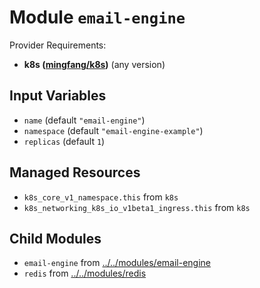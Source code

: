 
# Module `email-engine`

Provider Requirements:
* **k8s ([mingfang/k8s](https://registry.terraform.io/providers/mingfang/k8s/latest))** (any version)

## Input Variables
* `name` (default `"email-engine"`)
* `namespace` (default `"email-engine-example"`)
* `replicas` (default `1`)

## Managed Resources
* `k8s_core_v1_namespace.this` from `k8s`
* `k8s_networking_k8s_io_v1beta1_ingress.this` from `k8s`

## Child Modules
* `email-engine` from [../../modules/email-engine](../../modules/email-engine)
* `redis` from [../../modules/redis](../../modules/redis)

